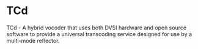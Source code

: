 # TCd

TCd - A hybrid vocoder that uses both DVSI hardware and open source software to provide a universal transcoding service designed for use by a multi-mode reflector.
